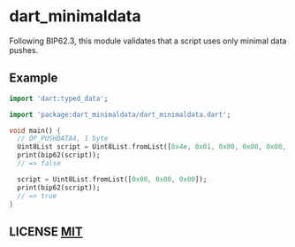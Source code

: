 # dart_minimaldata

Following BIP62.3, this module validates that a script uses only minimal data pushes.


## Example

``` dart
import 'dart:typed_data';

import 'package:dart_minimaldata/dart_minimaldata.dart';

void main() {
  // OP_PUSHDATA4, 1 byte
  Uint8List script = Uint8List.fromList([0x4e, 0x01, 0x00, 0x00, 0x00, 0x00]);
  print(bip62(script));
  // => false

  script = Uint8List.fromList([0x00, 0x00, 0x00]);
  print(bip62(script));
  // => true
}
```

## LICENSE [MIT](LICENSE)